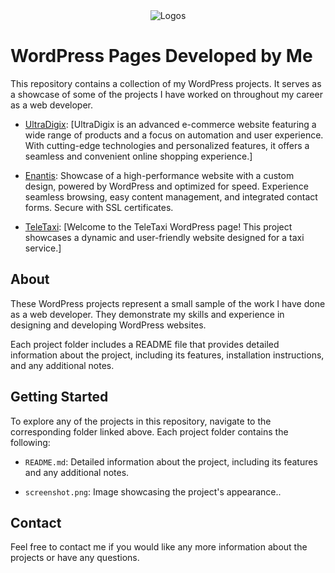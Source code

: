 <div align="center">
    <img src="https://i.imgur.com/sGmWKZ1.png" alt="Logos">
</div>

# WordPress Pages Developed by Me
This repository contains a collection of my WordPress projects. It serves as a showcase of some of the projects I have worked on throughout my career as a web developer.

- [UltraDigix](./Pages/UltraDigix): [UltraDigix is an advanced e-commerce website featuring a wide range of products and a focus on automation and user experience. With cutting-edge technologies and personalized features, it offers a seamless and convenient online shopping experience.]

- [Enantis](./Pages/Enantis): Showcase of a high-performance website with a custom design, powered by WordPress and optimized for speed. Experience seamless browsing, easy content management, and integrated contact forms. Secure with SSL certificates.

- [TeleTaxi](./Pages/TeleTaxi): [Welcome to the TeleTaxi WordPress page! This project showcases a dynamic and user-friendly website designed for a taxi service.]




## About

These WordPress projects represent a small sample of the work I have done as a web developer. They demonstrate my skills and experience in designing and developing WordPress websites.

Each project folder includes a README file that provides detailed information about the project, including its features, installation instructions, and any additional notes.


## Getting Started

To explore any of the projects in this repository, navigate to the corresponding folder linked above. Each project folder contains the following:

- `README.md`: Detailed information about the project, including its features and any additional notes.

- `screenshot.png`: Image showcasing the project's appearance..

## Contact

Feel free to contact me if you would like any more information about the projects or have any questions.
